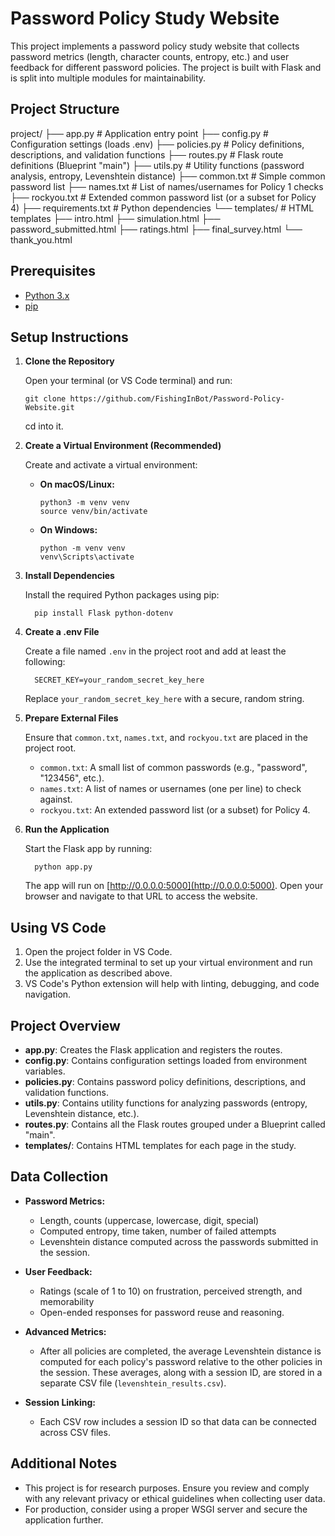 # Password Policy Study Website

This project implements a password policy study website that collects password metrics (length, character counts, entropy, etc.) and user feedback for different password policies. The project is built with Flask and is split into multiple modules for maintainability.

## Project Structure

project/
├── app.py                 # Application entry point
├── config.py              # Configuration settings (loads .env)
├── policies.py            # Policy definitions, descriptions, and validation functions
├── routes.py              # Flask route definitions (Blueprint "main")
├── utils.py               # Utility functions (password analysis, entropy, Levenshtein distance)
├── common.txt             # Simple common password list
├── names.txt              # List of names/usernames for Policy 1 checks
├── rockyou.txt            # Extended common password list (or a subset for Policy 4)
├── requirements.txt       # Python dependencies
└── templates/             # HTML templates
    ├── intro.html
    ├── simulation.html
    ├── password_submitted.html
    ├── ratings.html
    ├── final_survey.html
    └── thank_you.html

## Prerequisites

- [Python 3.x](https://www.python.org/downloads/)
- [pip](https://pip.pypa.io/en/stable/)

## Setup Instructions

1. **Clone the Repository**

   Open your terminal (or VS Code terminal) and run:
   
       git clone https://github.com/FishingInBot/Password-Policy-Website.git

   cd into it.

3. **Create a Virtual Environment (Recommended)**

   Create and activate a virtual environment:

   - **On macOS/Linux:**

         python3 -m venv venv
         source venv/bin/activate

   - **On Windows:**

         python -m venv venv
         venv\Scripts\activate

4. **Install Dependencies**

   Install the required Python packages using pip:

         pip install Flask python-dotenv

5. **Create a .env File**

   Create a file named `.env` in the project root and add at least the following:

         SECRET_KEY=your_random_secret_key_here

   Replace `your_random_secret_key_here` with a secure, random string.

6. **Prepare External Files**

   Ensure that `common.txt`, `names.txt`, and `rockyou.txt` are placed in the project root.
   
   - `common.txt`: A small list of common passwords (e.g., "password", "123456", etc.).
   - `names.txt`: A list of names or usernames (one per line) to check against.
   - `rockyou.txt`: An extended password list (or a subset) for Policy 4.

7. **Run the Application**

   Start the Flask app by running:

         python app.py

   The app will run on [http://0.0.0.0:5000](http://0.0.0.0:5000). Open your browser and navigate to that URL to access the website.

## Using VS Code

1. Open the project folder in VS Code.
2. Use the integrated terminal to set up your virtual environment and run the application as described above.
3. VS Code's Python extension will help with linting, debugging, and code navigation.

## Project Overview

- **app.py**: Creates the Flask application and registers the routes.
- **config.py**: Contains configuration settings loaded from environment variables.
- **policies.py**: Contains password policy definitions, descriptions, and validation functions.
- **utils.py**: Contains utility functions for analyzing passwords (entropy, Levenshtein distance, etc.).
- **routes.py**: Contains all the Flask routes grouped under a Blueprint called "main".
- **templates/**: Contains HTML templates for each page in the study.

## Data Collection

- **Password Metrics:**  
  - Length, counts (uppercase, lowercase, digit, special)  
  - Computed entropy, time taken, number of failed attempts  
  - Levenshtein distance computed across the passwords submitted in the session.

- **User Feedback:**  
  - Ratings (scale of 1 to 10) on frustration, perceived strength, and memorability  
  - Open-ended responses for password reuse and reasoning.

- **Advanced Metrics:**  
  - After all policies are completed, the average Levenshtein distance is computed for each policy's password relative to the other policies in the session. These averages, along with a session ID, are stored in a separate CSV file (`levenshtein_results.csv`).

- **Session Linking:**  
  - Each CSV row includes a session ID so that data can be connected across CSV files.

## Additional Notes

- This project is for research purposes. Ensure you review and comply with any relevant privacy or ethical guidelines when collecting user data.
- For production, consider using a proper WSGI server and secure the application further.
